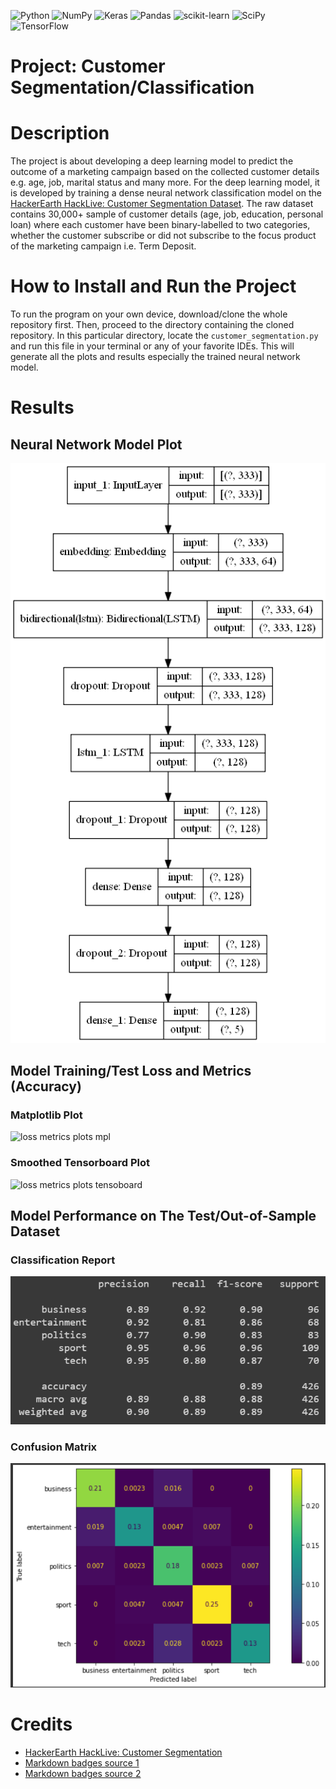 ![Python](https://img.shields.io/badge/python-3670A0?style=for-the-badge&logo=python&logoColor=ffdd54)
![NumPy](https://img.shields.io/badge/numpy-%23013243.svg?style=for-the-badge&logo=numpy&logoColor=white)
![Keras](https://img.shields.io/badge/Keras-%23D00000.svg?style=for-the-badge&logo=Keras&logoColor=white)
![Pandas](https://img.shields.io/badge/pandas-%23150458.svg?style=for-the-badge&logo=pandas&logoColor=white)
![scikit-learn](https://img.shields.io/badge/scikit--learn-%23F7931E.svg?style=for-the-badge&logo=scikit-learn&logoColor=white)
![SciPy](https://img.shields.io/badge/SciPy-%230C55A5.svg?style=for-the-badge&logo=scipy&logoColor=%white)
![TensorFlow](https://img.shields.io/badge/TensorFlow-%23FF6F00.svg?style=for-the-badge&logo=TensorFlow&logoColor=white)

# Project: Customer Segmentation/Classification

# Description
The project is about developing a deep learning model to predict the outcome of a marketing campaign based on the collected customer details e.g. age, job, marital status and many more. For the deep learning model, it is developed by training a dense neural network classification model on the [HackerEarth HackLive: Customer Segmentation Dataset](https://www.kaggle.com/datasets/kunalgupta2616/hackerearth-customer-segmentation-hackathon). The raw dataset contains 30,000+ sample of customer details (age, job, education, personal loan) where each customer have been binary-labelled to two categories, whether the customer subscribe or did not subscribe to the focus product of the marketing campaign i.e. Term Deposit.

# How to Install and Run the Project
To run the program on your own device, download/clone the whole repository first. Then, proceed to the directory containing the cloned repository. In this particular directory, locate the `customer_segmentation.py` and run this file in your terminal or any of your favorite IDEs. This will generate all the plots and results especially the trained neural network model.

# Results
## Neural Network Model Plot
![model neural network plot](statics/model.png)

## Model Training/Test Loss and Metrics (Accuracy)
### Matplotlib Plot
![loss metrics plots mpl](statics/perf_vs_epochs.png)
### Smoothed Tensorboard Plot
![loss metrics plots tensoboard](statics/perf_vs_epochs_tensorboard.png)

## Model Performance on The Test/Out-of-Sample Dataset
### Classification Report
![class report](statics/classification_report.png)
### Confusion Matrix
![confusion matrix](statics/confusion_matrix.png)

# Credits
- [HackerEarth HackLive: Customer Segmentation](https://www.kaggle.com/datasets/kunalgupta2616/hackerearth-customer-segmentation-hackathon)
- [Markdown badges source 1](https://github.com/Ileriayo/markdown-badges)
- [Markdown badges source 2](https://github.com/alexandresanlim/Badges4-README.md-Profile)

